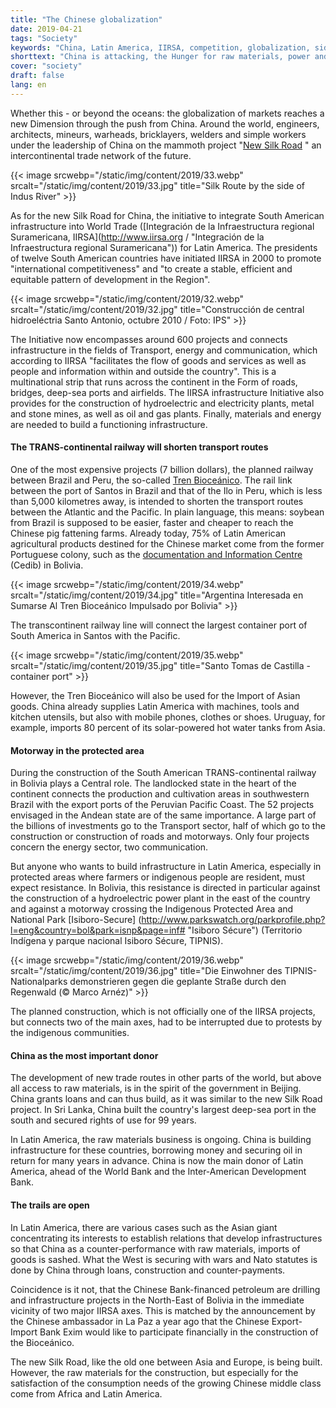 ```yaml
---
title: "The Chinese globalization"
date: 2019-04-21
tags: "Society"
keywords: "China, Latin America, IIRSA, competition, globalization, side street, infrastructure, World Trade, Transport, Engerie, communication, Santos, Equador, Bolivia, Peru"
shorttext: "China is attacking, the Hunger for raw materials, power and participation internationally."
cover: "society"
draft: false
lang: en
---
```


Whether this - or beyond the oceans: the globalization of markets reaches a new Dimension through the push from China. Around the world, engineers, architects, mineurs, warheads, bricklayers, welders and simple workers under the leadership of China on the mammoth project "[New Silk Road](http://china.org.cn/business/node_7207419.htm "the Silk Road Economic Belt") " an intercontinental trade network of the future.

{{< image srcwebp="/static/img/content/2019/33.webp" srcalt="/static/img/content/2019/33.jpg" title="Silk Route by the side of Indus River" >}}

As for the new Silk Road for China, the initiative to integrate South American infrastructure into World Trade ([Integración de la Infraestructura regional Suramericana, IIRSA](http://www.iirsa.org / "Integración de la Infraestructura regional Suramericana")) for Latin America. The presidents of twelve South American countries have initiated IIRSA in 2000 to promote "international competitiveness" and "to create a stable, efficient and equitable pattern of development in the Region".

{{< image srcwebp="/static/img/content/2019/32.webp" srcalt="/static/img/content/2019/32.jpg" title="Construcción de central hidroeléctria Santo Antonio, octubre 2010 / Foto: IPS" >}}

The Initiative now encompasses around 600 projects and connects infrastructure in the fields of Transport, energy and communication, which according to IIRSA "facilitates the flow of goods and services as well as people and information within and outside the country". This is a multinational strip that runs across the continent in the Form of roads, bridges, deep-sea ports and airfields. The IIRSA infrastructure Initiative also provides for the construction of hydroelectric and electricity plants, metal and stone mines, as well as oil and gas plants. Finally, materials and energy are needed to build a functioning infrastructure.

#### The TRANS-continental railway will shorten transport routes

One of the most expensive projects (7 billion dollars), the planned railway between Brazil and Peru, the so-called [Tren Bioceánico](http://www.iirsa.org/proyectos/detalle_proyecto.aspx?h=1351 "Tren Bioceánico"). The rail link between the port of Santos in Brazil and that of the Ilo in Peru, which is less than 5,000 kilometres away, is intended to shorten the transport routes between the Atlantic and the Pacific. In plain language, this means: soybean from Brazil is supposed to be easier, faster and cheaper to reach the Chinese pig fattening farms. Already today, 75% of Latin American agricultural products destined for the Chinese market come from the former Portuguese colony, such as the [documentation and Information Centre](https://cedib.org/ "CEDIB es una organización civil sin ánimo de lucro que brinda desde 1970 servicios de información y consulta documental sobre temas sociales de Bolivia y América Latina con una mirada crítica") (Cedib) in Bolivia.

{{< image srcwebp="/static/img/content/2019/34.webp" srcalt="/static/img/content/2019/34.jpg" title="Argentina Interesada en Sumarse Al Tren Bioceánico Impulsado por Bolivia" >}}

The transcontinent railway line will connect the largest container port of South America in Santos with the Pacific.

{{< image srcwebp="/static/img/content/2019/35.webp" srcalt="/static/img/content/2019/35.jpg" title="Santo Tomas de Castilla - container port" >}}

However, the Tren Bioceánico will also be used for the Import of Asian goods. China already supplies Latin America with machines, tools and kitchen utensils, but also with mobile phones, clothes or shoes. Uruguay, for example, imports 80 percent of its solar-powered hot water tanks from Asia.

#### Motorway in the protected area

During the construction of the South American TRANS-continental railway in Bolivia plays a Central role. The landlocked state in the heart of the continent connects the production and cultivation areas in southwestern Brazil with the export ports of the Peruvian Pacific Coast. The 52 projects envisaged in the Andean state are of the same importance. A large part of the billions of investments go to the Transport sector, half of which go to the construction or construction of roads and motorways. Only four projects concern the energy sector, two communication.

But anyone who wants to build infrastructure in Latin America, especially in protected areas where farmers or indigenous people are resident, must expect resistance. In Bolivia, this resistance is directed in particular against the construction of a hydroelectric power plant in the east of the country and against a motorway crossing the Indigenous Protected Area and National Park [Isiboro-Secure] (http://www.parkswatch.org/parkprofile.php?l=eng&country=bol&park=isnp&page=inf# "Isiboro Sécure") (Territorio Indígena y parque nacional Isiboro Sécure, TIPNIS).

{{< image srcwebp="/static/img/content/2019/36.webp" srcalt="/static/img/content/2019/36.jpg" title="Die Einwohner des TIPNIS-Nationalparks demonstrieren gegen die geplante Straße durch den Regenwald (© Marco Arnéz)" >}}

The planned construction, which is not officially one of the IIRSA projects, but connects two of the main axes, had to be interrupted due to protests by the indigenous communities.

#### China as the most important donor

The development of new trade routes in other parts of the world, but above all access to raw materials, is in the spirit of the government in Beijing. China grants loans and can thus build, as it was similar to the new Silk Road project. In Sri Lanka, China built the country's largest deep-sea port in the south and secured rights of use for 99 years. 

In Latin America, the raw materials business is ongoing. China is building infrastructure for these countries, borrowing money and securing oil in return for many years in advance. China is now the main donor of Latin America, ahead of the World Bank and the Inter-American Development Bank.

#### The trails are open

In Latin America, there are various cases such as the Asian giant concentrating its interests to establish relations that develop infrastructures so that China as a counter-performance with raw materials, imports of goods is sashed. What the West is securing with wars and Nato statutes is done by China through loans, construction and counter-payments. 

Coincidence is it not, that the Chinese Bank-financed petroleum are drilling and infrastructure projects in the North-East of Bolivia in the immediate vicinity of two major IIRSA axes. This is matched by the announcement by the Chinese ambassador in La Paz a year ago that the Chinese Export-Import Bank Exim would like to participate financially in the construction of the Bioceánico.

The new Silk Road, like the old one between Asia and Europe, is being built. However, the raw materials for the construction, but especially for the satisfaction of the consumption needs of the growing Chinese middle class come from Africa and Latin America. 
